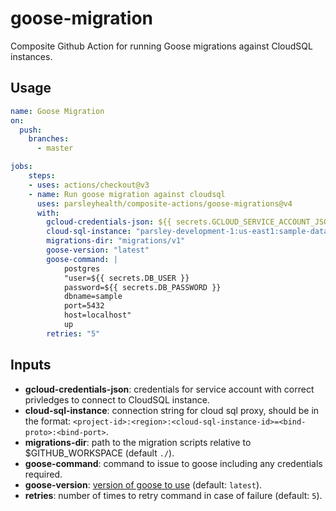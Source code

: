 # goose-migration

Composite Github Action for running Goose migrations against CloudSQL instances.

## Usage

```yaml
name: Goose Migration
on:
  push:
    branches:
      - master

jobs:
    steps:
    - uses: actions/checkout@v3
    - name: Run goose migration against cloudsql
      uses: parsleyhealth/composite-actions/goose-migrations@v4
      with:
        gcloud-credentials-json: ${{ secrets.GCLOUD_SERVICE_ACCOUNT_JSON }}
        cloud-sql-instance: "parsley-development-1:us-east1:sample-database=tcp:5432"
        migrations-dir: "migrations/v1"
        goose-version: "latest"
        goose-command: |
            postgres 
            "user=${{ secrets.DB_USER }} 
            password=${{ secrets.DB_PASSWORD }} 
            dbname=sample 
            port=5432 
            host=localhost" 
            up
        retries: "5"
```

## Inputs

- **gcloud-credentials-json**: credentials for service account with correct privledges to connect to CloudSQL instance.
- **cloud-sql-instance**: connection string for cloud sql proxy, should be in the format: `<project-id>:<region>:<cloud-sql-instance-id>=<bind-proto>:<bind-port>`.
- **migrations-dir**: path to the migration scripts relative to $GITHUB_WORKSPACE (default `./`).
- **goose-command**: command to issue to goose including any credentials required.
- **goose-version**: [version of goose to use](https://github.com/pressly/goose/releases) (default: `latest`).
- **retries**: number of times to retry command in case of failure (default: `5`).
